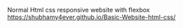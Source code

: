 Normal Html css responsive website with flexbox
https://shubhamy4ever.github.io/Basic-Website-html-css/
